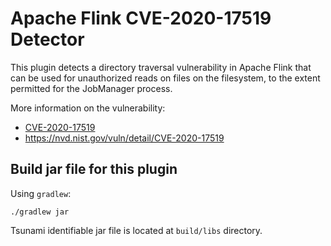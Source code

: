 # Apache Flink CVE-2020-17519 Detector

This plugin detects a directory traversal vulnerability in Apache Flink that
can be used for unauthorized reads on files on the filesystem, to the extent
permitted for the JobManager process.

More information on the vulnerability:

* [CVE-2020-17519](https://cve.mitre.org/cgi-bin/cvename.cgi?name=CVE-2020-17519)
* https://nvd.nist.gov/vuln/detail/CVE-2020-17519

## Build jar file for this plugin

Using `gradlew`:

```shell
./gradlew jar
```

Tsunami identifiable jar file is located at `build/libs` directory.
